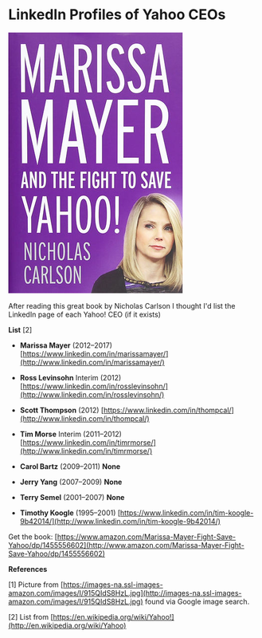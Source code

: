 # LinkedIn Profiles of Yahoo CEOs

![marissa_mayer_photo](marissa_mayer_photo.jpg)

After reading this great book by Nicholas Carlson I thought I'd list the LinkedIn page of each Yahoo! CEO (if it exists)

**List** [2\]

-   **Marissa Mayer** (2012–2017) [https://www.linkedin.com/in/marissamayer/](http://www.linkedin.com/in/marissamayer/)
    
-   **Ross Levinsohn** Interim (2012) [https://www.linkedin.com/in/rosslevinsohn/](http://www.linkedin.com/in/rosslevinsohn/)
    
-   **Scott Thompson** (2012) [https://www.linkedin.com/in/thompcal/](http://www.linkedin.com/in/thompcal/)
    
-   **Tim Morse** Interim (2011–2012) [https://www.linkedin.com/in/timrmorse/](http://www.linkedin.com/in/timrmorse/)
    
-   **Carol Bartz** (2009–2011) **None**
    
-   **Jerry Yang** (2007–2009) **None**
    
-   **Terry Semel** (2001–2007) **None**
    
-   **Timothy Koogle** (1995–2001) [https://www.linkedin.com/in/tim-koogle-9b42014/](http://www.linkedin.com/in/tim-koogle-9b42014/)
    

Get the book: [https://www.amazon.com/Marissa-Mayer-Fight-Save-Yahoo/dp/1455556602](http://www.amazon.com/Marissa-Mayer-Fight-Save-Yahoo/dp/1455556602)

**References**

[1\] Picture from [https://images-na.ssl-images-amazon.com/images/I/915QIdS8HzL.jpg](http://images-na.ssl-images-amazon.com/images/I/915QIdS8HzL.jpg) found via Google image search.

[2\] List from [https://en.wikipedia.org/wiki/Yahoo!](http://en.wikipedia.org/wiki/Yahoo)

